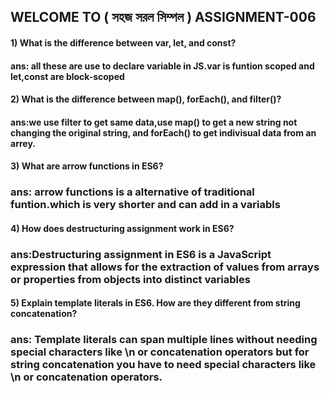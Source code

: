 ## WELCOME TO ( সহজ সরল সিম্পল ) ASSIGNMENT-006





#### 1) What is the difference between var, let, and const?
#### ans: all these are use to  declare variable in JS.var is funtion scoped and let,const are block-scoped

#### 2) What is the difference between map(), forEach(), and filter()? 
#### ans:we use filter to get same data,use map() to get a new string not changing the original string, and forEach() to get indivisual data from an arrey.

#### 3) What are arrow functions in ES6?
### ans: arrow functions is a alternative of traditional funtion.which is very shorter and can add in a variabls
#### 4) How does destructuring assignment work in ES6?
### ans:Destructuring assignment in ES6 is a JavaScript expression that allows for the extraction of values from arrays or properties from objects into distinct variables
#### 5) Explain template literals in ES6. How are they different from string concatenation?
### ans: Template literals can span multiple lines without needing special characters like \n or concatenation operators but for string concatenation  you have to need special characters like \n or concatenation operators.
 

